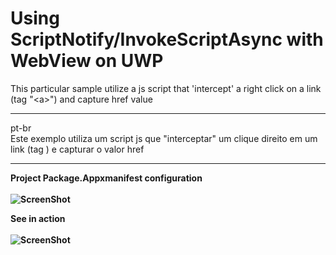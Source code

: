 # Using ScriptNotify/InvokeScriptAsync with WebView on UWP 
This particular sample utilize a js script that 'intercept' a right click on a link (tag "\<a>") and capture href value

________________________________________________________________________________________________
pt-br<br>
Este exemplo utiliza um script js que "interceptar" um clique direito em um link (tag <a>) e capturar o valor href

________________________________________________________________________________________________

<b>Project Package.Appxmanifest configuration<b><br><br>
![ScreenShot](https://raw.github.com/rubgithub/WebViewScriptNotify/master/package.appxmanifest.png)

<b>See in action<b><br><br>
![ScreenShot](https://raw.github.com/rubgithub/WebViewScriptNotify/master/webview.gif.gif)

